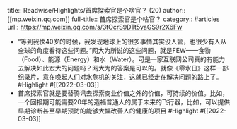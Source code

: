 title:: Readwise/Highlights/首席探索官是个啥官？ (20)
author:: [[mp.weixin.qq.com]]
full-title:: 首席探索官是个啥官？
category:: #articles
url:: https://mp.weixin.qq.com/s/3tOcrS9DTt5vaGS9r2X6Fw

- “等到我快40岁的时候，我发现地球上的很多事情其实没人管，也很少有人从全球的角度看待这些问题。”网大为所说的这些问题，就是FEW——食物（Food）、能源（Energy）和水（Water）。可是一家互联网公司真的有能力去解决如此宏大的问题吗？网大为的答案是可以的。就像《零水日》这样一部纪录片，意在唤起人们对水危机的关注，这就已经走在解决问题的路上了。 #Highlight #[[2022-03-03]]
- 首席探索官就是要替腾讯去探索商业价值之外的价值，可持续的价值。比如，一个回报期可能需要20年的造福普通人的属于未来的飞行器，比如，可以提供早期诊断甚至早期预防的能够大幅改善人的健康的项目 #Highlight #[[2022-03-03]]